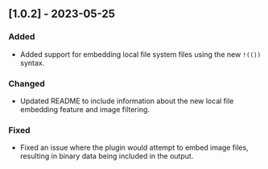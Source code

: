 ## [1.0.2] - 2023-05-25

### Added

- Added support for embedding local file system files using the new `!(())` syntax.

### Changed

- Updated README to include information about the new local file embedding feature and image filtering.

### Fixed

- Fixed an issue where the plugin would attempt to embed image files, resulting in binary data being included in the output.
